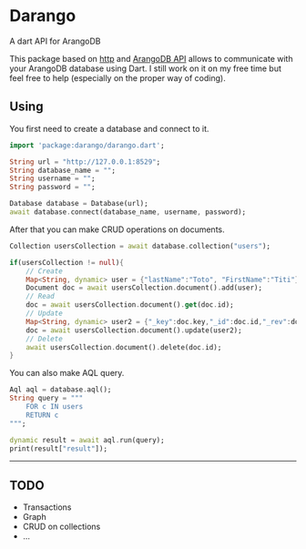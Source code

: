 # Darango
A dart API for ArangoDB

This package based on [http][] and [ArangoDB API][] allows to communicate with your 
ArangoDB database using Dart. I still work on it on my free time but feel free to 
help (especially on the proper way of coding).

[http]: https://github.com/dart-lang/http
[ArangoDB API]: https://www.arangodb.com/docs/stable/http/

## Using

You first need to create a database and connect to it.

```dart
import 'package:darango/darango.dart';

String url = "http://127.0.0.1:8529";
String database_name = "";
String username = "";
String password = "";

Database database = Database(url);
await database.connect(database_name, username, password);
```

After that you can make CRUD operations on documents.

```dart 
Collection usersCollection = await database.collection("users");

if(usersCollection != null){
    // Create
    Map<String, dynamic> user = {"lastName":"Toto", "FirstName":"Titi"};
    Document doc = await usersCollection.document().add(user);
    // Read
    doc = await usersCollection.document().get(doc.id);
    // Update
    Map<String, dynamic> user2 = {"_key":doc.key,"_id":doc.id,"_rev":doc.rev,"lastName":"Toto","FirstName":"Titi", "email": "toto@gmail.com"};
    doc = await usersCollection.document().update(user2);
    // Delete
    await usersCollection.document().delete(doc.id);
}
```

You can also make AQL query.

```dart 
Aql aql = database.aql();
String query = """
    FOR c IN users
    RETURN c
""";

dynamic result = await aql.run(query);
print(result["result"]);
```

***
## TODO
* Transactions
* Graph
* CRUD on collections
* ...

